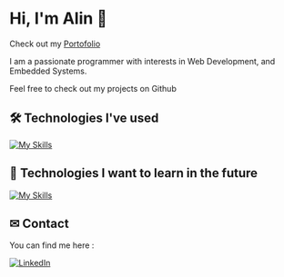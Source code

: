 # Hi, I'm Alin 👋

Check out my [Portofolio](https://olteanu-alin-portofolio.vercel.app/)

I am a passionate programmer with interests in Web Development, and Embedded Systems.

Feel free to check out my projects on Github

## 🛠 Technologies I've used

[![My Skills](https://skillicons.dev/icons?i=cpp,c,java,python,arduino,js,ts,jquery,html,css,tailwindcss,bootstrap,react,nextjs,redux,bash,git,postman,nodejs,express,mongo,postgresql)](https://skillicons.dev)

## 🧠 Technologies I want to learn in the future

[![My Skills](https://skillicons.dev/icons?i=angular,spring)](https://skillicons.dev)

## ✉ Contact
You can find me here : 

[![LinkedIn](https://img.shields.io/badge/LinkedIn-%231877F2.svg?logo=LinkedIn&logoColor=white)](https://www.linkedin.com/in/alin-olteanu/)




